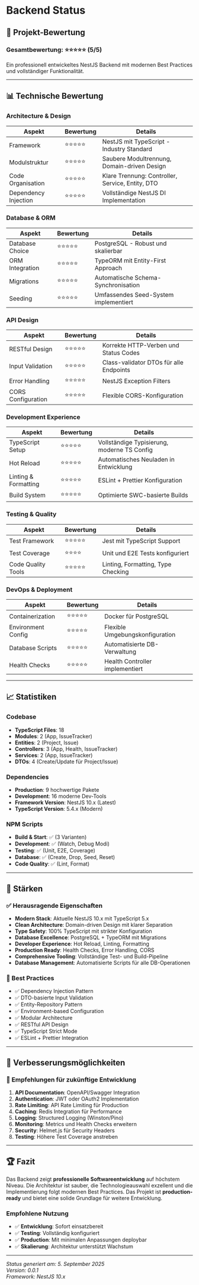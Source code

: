 # Backend Status

## 🎯 Projekt-Bewertung

### Gesamtbewertung: ⭐⭐⭐⭐⭐ (5/5)

Ein professionell entwickeltes NestJS Backend mit modernen Best Practices und vollständiger Funktionalität.

---

## 📊 Technische Bewertung

### Architecture & Design
| Aspekt | Bewertung | Details |
|--------|-----------|---------|
| Framework | ⭐⭐⭐⭐⭐ | NestJS mit TypeScript - Industry Standard |
| Modulstruktur | ⭐⭐⭐⭐⭐ | Saubere Modultrennung, Domain-driven Design |
| Code Organisation | ⭐⭐⭐⭐⭐ | Klare Trennung: Controller, Service, Entity, DTO |
| Dependency Injection | ⭐⭐⭐⭐⭐ | Vollständige NestJS DI Implementation |

### Database & ORM
| Aspekt | Bewertung | Details |
|--------|-----------|---------|
| Database Choice | ⭐⭐⭐⭐⭐ | PostgreSQL - Robust und skalierbar |
| ORM Integration | ⭐⭐⭐⭐⭐ | TypeORM mit Entity-First Approach |
| Migrations | ⭐⭐⭐⭐⭐ | Automatische Schema-Synchronisation |
| Seeding | ⭐⭐⭐⭐⭐ | Umfassendes Seed-System implementiert |

### API Design
| Aspekt | Bewertung | Details |
|--------|-----------|---------|
| RESTful Design | ⭐⭐⭐⭐⭐ | Korrekte HTTP-Verben und Status Codes |
| Input Validation | ⭐⭐⭐⭐⭐ | Class-validator DTOs für alle Endpoints |
| Error Handling | ⭐⭐⭐⭐⭐ | NestJS Exception Filters |
| CORS Configuration | ⭐⭐⭐⭐⭐ | Flexible CORS-Konfiguration |

### Development Experience
| Aspekt | Bewertung | Details |
|--------|-----------|---------|
| TypeScript Setup | ⭐⭐⭐⭐⭐ | Vollständige Typisierung, moderne TS Config |
| Hot Reload | ⭐⭐⭐⭐⭐ | Automatisches Neuladen in Entwicklung |
| Linting & Formatting | ⭐⭐⭐⭐⭐ | ESLint + Prettier Konfiguration |
| Build System | ⭐⭐⭐⭐⭐ | Optimierte SWC-basierte Builds |

### Testing & Quality
| Aspekt | Bewertung | Details |
|--------|-----------|---------|
| Test Framework | ⭐⭐⭐⭐⭐ | Jest mit TypeScript Support |
| Test Coverage | ⭐⭐⭐⭐ | Unit und E2E Tests konfiguriert |
| Code Quality Tools | ⭐⭐⭐⭐⭐ | Linting, Formatting, Type Checking |

### DevOps & Deployment
| Aspekt | Bewertung | Details |
|--------|-----------|---------|
| Containerization | ⭐⭐⭐⭐⭐ | Docker für PostgreSQL |
| Environment Config | ⭐⭐⭐⭐⭐ | Flexible Umgebungskonfiguration |
| Database Scripts | ⭐⭐⭐⭐⭐ | Automatisierte DB-Verwaltung |
| Health Checks | ⭐⭐⭐⭐⭐ | Health Controller implementiert |

---

## 📈 Statistiken

### Codebase
- **TypeScript Files**: 18
- **Modules**: 2 (App, IssueTracker)
- **Entities**: 2 (Project, Issue)
- **Controllers**: 3 (App, Health, IssueTracker)
- **Services**: 2 (App, IssueTracker)
- **DTOs**: 4 (Create/Update für Project/Issue)

### Dependencies
- **Production**: 9 hochwertige Pakete
- **Development**: 16 moderne Dev-Tools
- **Framework Version**: NestJS 10.x (Latest)
- **TypeScript Version**: 5.4.x (Modern)

### NPM Scripts
- **Build & Start**: ✅ (3 Varianten)
- **Development**: ✅ (Watch, Debug Modi)
- **Testing**: ✅ (Unit, E2E, Coverage)
- **Database**: ✅ (Create, Drop, Seed, Reset)
- **Code Quality**: ✅ (Lint, Format)

---

## 🚀 Stärken

### ✅ Herausragende Eigenschaften
- **Modern Stack**: Aktuelle NestJS 10.x mit TypeScript 5.x
- **Clean Architecture**: Domain-driven Design mit klarer Separation
- **Type Safety**: 100% TypeScript mit strikter Konfiguration
- **Database Excellence**: PostgreSQL + TypeORM mit Migrations
- **Developer Experience**: Hot Reload, Linting, Formatting
- **Production Ready**: Health Checks, Error Handling, CORS
- **Comprehensive Tooling**: Vollständige Test- und Build-Pipeline
- **Database Management**: Automatisierte Scripts für alle DB-Operationen

### 🎯 Best Practices
- ✅ Dependency Injection Pattern
- ✅ DTO-basierte Input Validation
- ✅ Entity-Repository Pattern
- ✅ Environment-based Configuration
- ✅ Modular Architecture
- ✅ RESTful API Design
- ✅ TypeScript Strict Mode
- ✅ ESLint + Prettier Integration

---

## 🔧 Verbesserungsmöglichkeiten

### 📝 Empfehlungen für zukünftige Entwicklung
1. **API Documentation**: OpenAPI/Swagger Integration
2. **Authentication**: JWT oder OAuth2 Implementation
3. **Rate Limiting**: API Rate Limiting für Production
4. **Caching**: Redis Integration für Performance
5. **Logging**: Structured Logging (Winston/Pino)
6. **Monitoring**: Metrics und Health Checks erweitern
7. **Security**: Helmet.js für Security Headers
8. **Testing**: Höhere Test Coverage anstreben

---

## 🏆 Fazit

Das Backend zeigt **professionelle Softwareentwicklung** auf höchstem Niveau. Die Architektur ist sauber, die Technologieauswahl exzellent und die Implementierung folgt modernen Best Practices. Das Projekt ist **production-ready** und bietet eine solide Grundlage für weitere Entwicklung.

### Empfohlene Nutzung
- ✅ **Entwicklung**: Sofort einsatzbereit
- ✅ **Testing**: Vollständig konfiguriert
- ✅ **Production**: Mit minimalen Anpassungen deploybar
- ✅ **Skalierung**: Architektur unterstützt Wachstum

---

*Status generiert am: 5. September 2025*  
*Version: 0.0.1*  
*Framework: NestJS 10.x*
